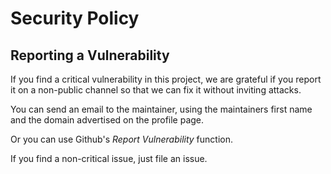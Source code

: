 # Security Policy

## Reporting a Vulnerability

If you find a critical vulnerability in this project, we 
are grateful if you report it on a non-public channel so that 
we can fix it without inviting attacks.

You can send an email to the maintainer, using 
the maintainers first name and the domain advertised on
the profile page.

Or you can use Github's *Report Vulnerability* function.

If you find a non-critical issue, just file an issue.
